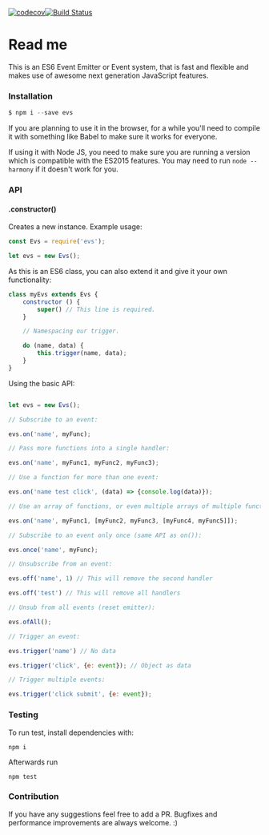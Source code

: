 [![codecov](https://codecov.io/gh/danielkov/evs/branch/master/graph/badge.svg)](https://codecov.io/gh/danielkov/evs)[![Build Status](https://travis-ci.org/danielkov/evs.svg?branch=master)](https://travis-ci.org/danielkov/evs)


# Read me

This is an ES6 Event Emitter or Event system, that is fast and flexible and makes use of awesome next generation JavaScript features.

### Installation

```js
$ npm i --save evs
```

If you are planning to use it in the browser, for a while you'll need to compile it with something like Babel to make sure it works for everyone.

If using it with Node JS, you need to make sure you are running a version which is compatible with the ES2015 features. You may need to run `node --harmony` if it doesn't work for you.

### API

#### .constructor()

Creates a new instance. Example usage:

```js
const Evs = require('evs');

let evs = new Evs();
```

As this is an ES6 class, you can also extend it and give it your own functionality:

```js
class myEvs extends Evs {
	constructor () {
		super() // This line is required.
	}

	// Namespacing our trigger.

	do (name, data) {
		this.trigger(name, data);
	}
}
```

Using the basic API:

```js

let evs = new Evs();

// Subscribe to an event:

evs.on('name', myFunc);

// Pass more functions into a single handler:

evs.on('name', myFunc1, myFunc2, myFunc3);

// Use a function for more than one event:

evs.on('name test click', (data) => {console.log(data)});

// Use an array of functions, or even multiple arrays of multiple functions:

evs.on('name', myFunc1, [myFunc2, myFunc3, [myFunc4, myFunc5]]);

// Subscribe to an event only once (same API as on()):

evs.once('name', myFunc);

// Unsubscribe from an event:

evs.off('name', 1) // This will remove the second handler

evs.off('test') // This will remove all handlers

// Unsub from all events (reset emitter):

evs.ofAll();

// Trigger an event:

evs.trigger('name') // No data

evs.trigger('click', {e: event}); // Object as data

// Trigger multiple events:

evs.trigger('click submit', {e: event});

```

### Testing

To run test, install dependencies with:

```
npm i
```

Afterwards run

```
npm test
```

### Contribution

If you have any suggestions feel free to add a PR. Bugfixes and performance improvements are always welcome. :)
